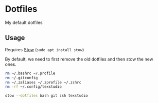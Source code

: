 # Dotfiles

My default dotfiles

## Usage

Requires [Stow] (`sudo apt install stow`)

By default, we need to first remove the old dotfiles and then stow the new ones.

```bash
rm ~/.bashrc ~/.profile
rm ~/.gitconfig
rm ~/.zaliases ~/.zprofile ~/.zshrc
rm -rf ~/.config/texstudio

stow --dotfiles bash git zsh texstudio
```

[Stow]: https://www.gnu.org/software/stow/
